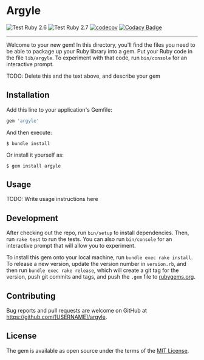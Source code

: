 # Argyle

![Test Ruby 2.6](https://github.com/Isty001/argyle/workflows/Test%20Ruby%202.6/badge.svg)
![Test Ruby 2.7](https://github.com/Isty001/argyle/workflows/Test%20Ruby%202.7/badge.svg)
[![codecov](https://codecov.io/gh/Isty001/argyle/branch/master/graph/badge.svg)](https://codecov.io/gh/Isty001/argyle)
[![Codacy Badge](https://app.codacy.com/project/badge/Grade/cc216aebb30d483a9384514c24f26ba1)](https://www.codacy.com/gh/Isty001/argyle/dashboard)

---

Welcome to your new gem! In this directory, you'll find the files you need to be able to package up your Ruby library into a gem. Put your Ruby code in the file `lib/argyle`. To experiment with that code, run `bin/console` for an interactive prompt.

TODO: Delete this and the text above, and describe your gem

## Installation

Add this line to your application's Gemfile:

```ruby
gem 'argyle'
```

And then execute:

    $ bundle install

Or install it yourself as:

    $ gem install argyle

## Usage

TODO: Write usage instructions here

## Development

After checking out the repo, run `bin/setup` to install dependencies. Then, run `rake test` to run the tests. You can also run `bin/console` for an interactive prompt that will allow you to experiment.

To install this gem onto your local machine, run `bundle exec rake install`. To release a new version, update the version number in `version.rb`, and then run `bundle exec rake release`, which will create a git tag for the version, push git commits and tags, and push the `.gem` file to [rubygems.org](https://rubygems.org).

## Contributing

Bug reports and pull requests are welcome on GitHub at https://github.com/[USERNAME]/argyle.


## License

The gem is available as open source under the terms of the [MIT License](https://opensource.org/licenses/MIT).
